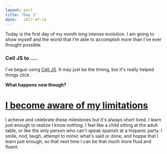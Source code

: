 ```yaml
---
layout: post
title: "Day 1"
date:   2017-07-14
---
```


Today is the first day of my month long intense evolution. I am going to show myself and the world that I'm able to accomplish more than I've ever thought possible.

### Cell JS to ....
I've begun using [Cell JS](http://www.celljs.org/). It may just be the timing, but it's really helped things click. 

**What happens now though?**

<u>I become aware of my limitations</u>
======================================

I acheive and celebrate these milestones but it's always short lived. I learn just enough to realize I know nothing. I feel like a child sitting at the adult table, or 
like the only person who can't speak spanish at a hispanic party. I smile, nod, laugh, attempt to mimic what's said or done, and hoppe that I learn just enough, so that next
time I can be that much more fluid and fluent.

